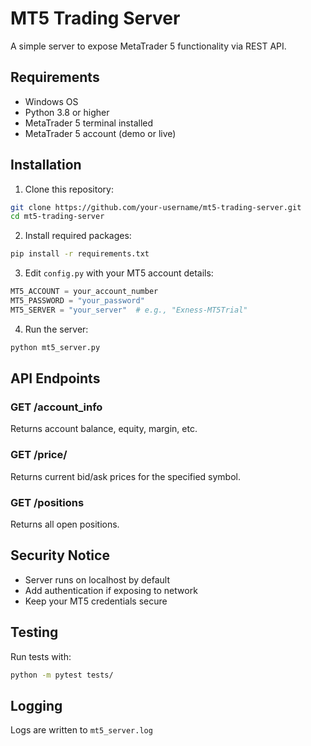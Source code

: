 # MT5 Trading Server
A simple server to expose MetaTrader 5 functionality via REST API.

## Requirements
- Windows OS
- Python 3.8 or higher
- MetaTrader 5 terminal installed
- MetaTrader 5 account (demo or live)

## Installation

1. Clone this repository:
```bash
git clone https://github.com/your-username/mt5-trading-server.git
cd mt5-trading-server
```

2. Install required packages:
```bash
pip install -r requirements.txt
```

3. Edit `config.py` with your MT5 account details:
```python
MT5_ACCOUNT = your_account_number
MT5_PASSWORD = "your_password"
MT5_SERVER = "your_server"  # e.g., "Exness-MT5Trial"
```

4. Run the server:
```bash
python mt5_server.py
```

## API Endpoints

### GET /account_info
Returns account balance, equity, margin, etc.

### GET /price/<symbol>
Returns current bid/ask prices for the specified symbol.

### GET /positions
Returns all open positions.

## Security Notice
- Server runs on localhost by default
- Add authentication if exposing to network
- Keep your MT5 credentials secure

## Testing
Run tests with:
```bash
python -m pytest tests/
```

## Logging
Logs are written to `mt5_server.log`
